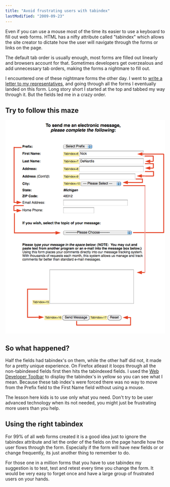 ```yaml
---
title: "Avoid frustrating users with tabindex"
lastModified: "2009-09-23"
---
```


Even if you can use a mouse most of the time its easier to use a keyboard to fill out web forms. HTML has a nifty attribute called "tabindex" which allows the site creator to dictate how the user will navigate through the forms or links on the page.

The default tab order is usually enough, most forms are filled out linearly and browsers account for that. Sometimes developers get overzealous and add unnecessary tab orders, making the forms a nightmare to fill out.

I encountered one of these nightmare forms the other day. I went to [write a letter to my representatives](https://writerep.house.gov/writerep/welcome.shtml), and going through all the forms I eventually landed on this form. Long story short I started at the top and tabbed my way through it. But the fields led me in a crazy order.

## Try to follow this maze

[![tab-form](/images/tab-form.gif "tab-form")](http://nickdenardis.com/wp-content/uploads/2009/09/tab-form.gif)

## So what happened?

Half the fields had tabindex's on them, while the other half did not, it made for a pretty unique experience. On Firefox atleast it loops through all the non-tabindexed fields first then hits the tabindexed fields. I used the [Web Developer Toolbar](https://addons.mozilla.org/en-US/firefox/addon/60) to display the tabindex's in yellow so you can see what I mean. Because these tab index's were forced there was no way to move from the Prefix field to the First Name field without using a mouse.

The lesson here kids is to use only what you need. Don't try to be user advanced technology when its not needed, you might just be frustrating more users than you help.

## Using the right tabindex

For 99% of all web forms created it is a good idea just to ignore the tabindex attribute and let the order of the fields on the page handle how the user flows through the form. Especially if the form will have new fields or or change frequently, its just another thing to remember to do.

For those one in a million forms that you have to use tabindex my suggestion is to test, test and retest every time you change the form. It would be very easy to forget once and have a large group of frustrated users on your hands.
